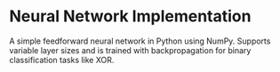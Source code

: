 # Neural Network Implementation

A simple feedforward neural network in Python using NumPy. Supports variable layer sizes and is trained with backpropagation for binary classification tasks like XOR.
